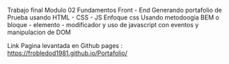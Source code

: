 Trabajo final Modulo 02 Fundamentos Front - End 
Generando portafolio de Prueba usando HTML - CSS - JS 
Enfoque css Usando metodoogia BEM o bloque - elemento - modificador y uso de javascript con eventos y manipulacion de DOM

Link Pagina levantada en Github pages : https://frobledod1981.github.io/Portafolio/

